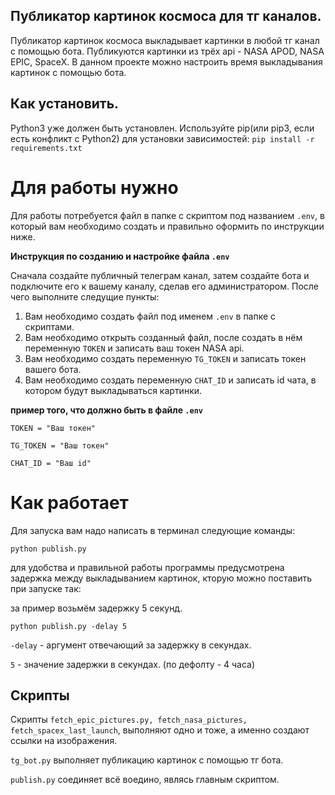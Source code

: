
## Публикатор картинок космоса для тг каналов.

Публикатор картинок космоса выкладывает картинки в любой тг канал с помощью бота.
Публикуются картинки из трёх api - NASA APOD, NASA EPIC, SpaceX. В данном проекте можно настроить время выкладывания картинок с помощью бота.

## Как установить.

Python3 уже должен быть установлен. Используйте pip(или pip3, если есть конфликт с Python2) для установки зависимостей:
```pip install -r requirements.txt```

Для работы нужно
=
Для работы потребуется файл в папке с скриптом под названием ```.env```, 
в который вам необходимо создать и правильно оформить по инструкции ниже.


**Инструкция по созданию и настройке файла ```.env```**

Сначала создайте публичный телеграм канал, затем создайте бота и подключите его к вашему каналу, сделав его администратором.
После чего выполните следущие пункты:

1. Вам необходимо создать файл под именем ```.env``` в папке с скриптами.
2. Вам необходимо открыть созданный файл, после создать в нём переменную ```TOKEN``` и записать  ваш токен NASA api.
3. Вам необходимо создать переменную ```TG_TOKEN``` и записать токен вашего бота.
4. Вам необходимо создать переменную ```CHAT_ID``` и записать id чата, в котором будут выкладываться картинки. 

**пример того, что должно быть в файле ```.env```**

```TOKEN = "Ваш токен"```

```TG_TOKEN = "Ваш токен"```

```CHAT_ID = "Ваш id"```

Как работает
=
Для запуска вам надо написать в терминал следующие команды:

`python publish.py`

для удобства и правильной работы программы предусмотрена задержка между выкладыванием картинок, кторую можно поставить при запуске так:

за пример возьмём задержку 5 секунд.

`python publish.py -delay 5`

```-delay``` - аргумент отвечающий за задержку в секундах.

```5``` - значение задержки в секундах. (по дефолту - 4 часа)

## Скрипты

Скрипты ```fetch_epic_pictures.py, fetch_nasa_pictures, fetch_spacex_last_launch```, выполняют одно и тоже, а именно создают ссылки на изображения.

```tg_bot.py``` выполняет публикацию картинок с помощью тг бота.

```publish.py``` соединяет всё воедино, являсь главным скриптом.
